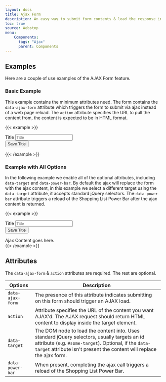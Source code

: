 ```yaml
---
layout: docs
title: Ajax Form
description: An easy way to submit form contents & load the response into a section of the page.
toc: true
source: Webstop
menu: 
    Components:
      tags: "Ajax"
      parent: Components
---
```

 

## Examples

Here are a couple of use examples of the AJAX Form feature.

### Basic Example

This example contains the minimum attributes need. The form contains the `data-ajax-form` attribute 
which triggers the form to submit via ajax instead of a web page reload. The `action` attribute 
specifies the URL to pull the content from, the content is expected to be in HTML format. 

{{< example >}}
<form data-ajax-form action="/ajax/alert_success">
  <div class="form-group">
    <label for="title-example" class="py-2">Title</label>
    <input type="text" class="form-control p-2" name="title-example" id="title-example" placeholder="Title">
  </div>
  <button class="btn btn-primary  mt-3" type="submit">
    Save Title
  </button>
</form>

{{< /example >}}

### Example with All Options

In the following example we enable all of the optional attributes, including `data-target` and 
`data-power-bar`. By default the ajax will replace the form with the ajax content, in this example 
we select a different target using the `data-target` attribute, it accepts standard jQuery selectors. 
The `data-power-bar` attribute triggers a reload of the Shopping List Power Bar after the ajax content 
is returned.

{{< example >}}
<form data-ajax-form action="/ajax/alert_error" data-target="#target-1" data-power-bar>
  <div class="form-group">
    <label for="title-example" class="py-2">Title</label>
    <input type="text" class="form-control p-2" name="title-example" id="title-example" placeholder="Title">
  </div>
  <button class="btn btn-primary  mt-3" type="submit">
    Save Title
  </button>
</form>
<div id="target-1" class="mt-4">
  <div class="alert alert-success">Ajax Content goes here.</div>
</div>
{{< /example >}}

## Attributes

The `data-ajax-form` & `action` attributes are required. The rest are optional.

<table class="table table-bordered">
  <thead>
    <tr>
      <th>Options</th>
      <th>Description</th>
    </tr>
  </thead>
  <tbody>
    <tr>
      <td><code class="text-nowrap">data-ajax-form</code></td>
      <td>The presence of this attribute indicates submitting on this form should trigger an AJAX load.</td>
    </tr>
    <tr>
      <td><code class="text-nowrap">action</code></td>
      <td>
        Attribute specifies the URL of the content you want AJAX'd. The AJAX request should return 
        HTML content to display inside the target element. 
      </td>
    </tr>
    <tr>
      <td><code class="text-nowrap">data-target</code></td>
      <td>
        The DOM node to load the content into. Uses standard jQuery selectors, usually targets an id attribute 
        (e.g. <code class="text-nowrap">#some-target</code>). Optional, if the <code class="text-nowrap">data-target</code> attribute isn't 
        present the content will replace the ajax form.
      </td>
    </tr>
    <tr>
      <td><code class="text-nowrap">data-power-bar</code></td>
      <td>
        When present, completing the ajax call triggers a reload of the Shopping List Power Bar.
      </td>
    </tr>
  </tbody>
</table>
